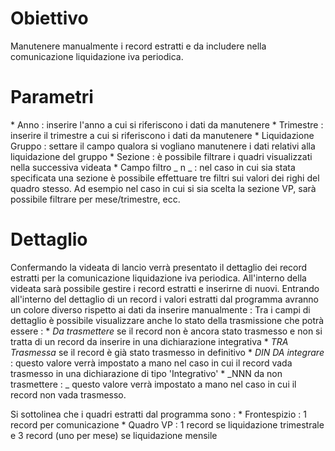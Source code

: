 
# Obiettivo

Manutenere manualmente i record estratti e da includere nella comunicazione liquidazione iva
periodica.

# Parametri
 \* Anno :  inserire l'anno a cui si riferiscono i dati da manutenere
 \* Trimestre :  inserire il trimestre a cui si riferiscono i dati da manutenere
 \* Liquidazione Gruppo :  settare il campo qualora si vogliano manutenere i dati relativi alla    liquidazione del gruppo
 \* Sezione :  è possibile filtrare i quadri visualizzati nella successiva videata
\* Campo filtro _ n _  :  nel caso in cui sia stata specificata una sezione è possibile effettuare tre filtri sui valori dei righi del quadro stesso. Ad esempio nel caso in cui si sia scelta la sezione VP, sarà possibile filtrare per mese/trimestre, ecc.

# Dettaglio
Confermando la videata di lancio verrà presentato il dettaglio dei record estratti per la
comunicazione liquidazione iva periodica.
All'interno della videata sarà possibile gestire i record estratti e inserirne di nuovi.
Entrando all'interno del dettaglio di un record i valori estratti dal programma avranno un colore diverso rispetto ai dati da inserire manualmente : 
Tra i campi di dettaglio è possibile visualizzare anche lo stato della trasmissione che potrà essere : 
 \* _Da trasmettere_ se il record non è ancora stato trasmesso e non si tratta di un record da inserire in una dichiarazione integrativa
 \* _TRA Trasmessa_ se il record è già stato trasmesso in definitivo
 \* _DIN DA integrare_ :  questo valore verrà impostato a mano nel caso in cui il record vada trasmesso in una dichiarazione di tipo 'Integrativo'
 \* _NNN da non trasmettere : _ questo valore verrà impostato a mano nel caso in cui il record non vada trasmesso.

Si sottolinea che i quadri estratti dal programma sono : 
 \* Frontespizio :  1 record per comunicazione
 \* Quadro VP  :  1 record se liquidazione trimestrale e 3 record (uno per mese) se liquidazione    mensile
